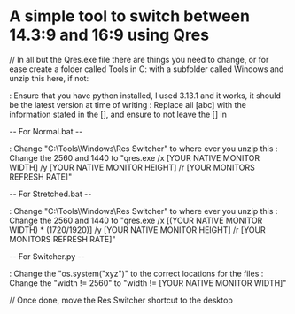 # A simple tool to switch between 14.3:9 and 16:9 using Qres

// In all but the Qres.exe file there are things you need to change, or for ease create a folder called Tools in C: with a subfolder called Windows and unzip this here, if not:

: Ensure that you have python installed, I used 3.13.1 and it works, it should be the latest version at time of writing
: Replace all [abc] with the information stated in the [], and ensure to not leave the [] in

-- For Normal.bat -- 

: Change "C:\Tools\Windows\Res Switcher" to where ever you unzip this
: Change the 2560 and 1440 to "qres.exe /x [YOUR NATIVE MONITOR WIDTH] /y [YOUR NATIVE MONITOR HEIGHT] /r [YOUR MONITORS REFRESH RATE]"

-- For Stretched.bat -- 

: Change "C:\Tools\Windows\Res Switcher" to where ever you unzip this
: Change the 2560 and 1440 to "qres.exe /x [(YOUR NATIVE MONITOR WIDTH) * (1720/1920)] /y [YOUR NATIVE MONITOR HEIGHT] /r [YOUR MONITORS REFRESH RATE]"

-- For Switcher.py -- 

: Change the "os.system("xyz")" to the correct locations for the files
: Change the "width != 2560" to "width != [YOUR NATIVE MONITOR WIDTH]"

// Once done, move the Res Switcher shortcut to the desktop
